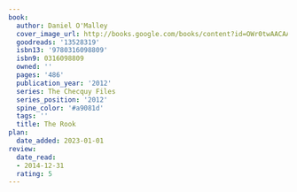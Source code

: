 ```yaml
---
book:
  author: Daniel O'Malley
  cover_image_url: http://books.google.com/books/content?id=OWr0twAACAAJ&printsec=frontcover&img=1&zoom=1&source=gbs_api
  goodreads: '13528319'
  isbn13: '9780316098809'
  isbn9: 0316098809
  owned: ''
  pages: '486'
  publication_year: '2012'
  series: The Checquy Files
  series_position: '2012'
  spine_color: '#a9081d'
  tags: ''
  title: The Rook
plan:
  date_added: 2023-01-01
review:
  date_read:
  - 2014-12-31
  rating: 5
---
```


